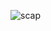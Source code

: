![scap](https://user-images.githubusercontent.com/93686063/223177362-33aece2c-ea86-40b9-a1be-cc99b813ec9b.JPG)



